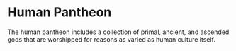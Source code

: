 # Human Pantheon

The human pantheon includes a collection of primal, ancient, and ascended gods that are worshipped for reasons as varied as human culture itself.

<!-- toc -->
